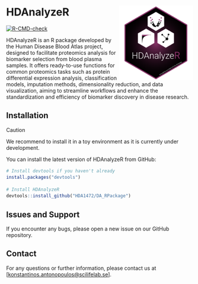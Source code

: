 # HDAnalyzeR <img src="man/figures/logo.png" align="right" height="200" alt="" />
[![R-CMD-check](https://github.com/HDA1472/DA_RPackage/actions/workflows/R-CMD-check.yaml/badge.svg)](https://github.com/HDA1472/DA_RPackage/actions/workflows/R-CMD-check.yaml)

HDAnalyzeR is an R package developed by the Human Disease Blood Atlas project, designed to facilitate proteomics analysis for biomarker selection from blood plasma samples. It offers ready-to-use functions for common proteomics tasks such as protein differential expression analysis, classification models, imputation methods, dimensionality reduction, and data visualization, aiming to streamline workflows and enhance the standardization and efficiency of biomarker discovery in disease research.

## Installation

> [!CAUTION]
> We recommend to install it in a toy environment as it is currently under development.

You can install the latest version of HDAnalyzeR from GitHub:

```r
# Install devtools if you haven't already
install.packages("devtools")

# Install HDAnalyzeR
devtools::install_github("HDA1472/DA_RPackage")
```

## Issues and Support
If you encounter any bugs, please open a new issue on our GitHub repository.

## Contact
For any questions or further information, please contact us at [konstantinos.antonopoulos@scilifelab.se].
